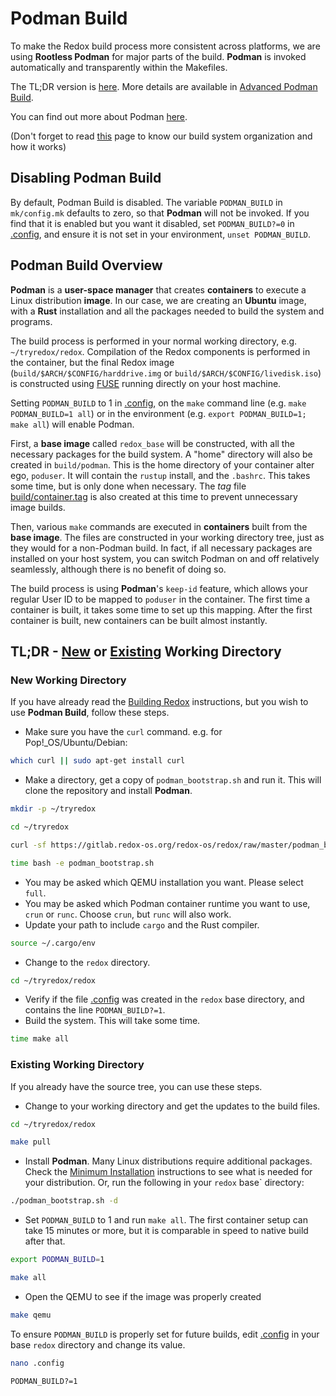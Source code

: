 # Podman Build

To make the Redox build process more consistent across platforms, we are using **Rootless Podman** for major parts of the build. **Podman** is invoked automatically and transparently within the Makefiles.

The TL;DR version is [here](#tldr---new-or-existing-working-directory). More details are available in [Advanced Podman Build](./advanced-podman-build.md).

You can find out more about Podman [here](https://docs.podman.io/en/latest/Introduction.html).

(Don't forget to read [this](./build-system-reference.md) page to know our build system organization and how it works)

## Disabling Podman Build

By default, Podman Build is disabled. The variable `PODMAN_BUILD` in `mk/config.mk` defaults to zero, so that **Podman** will not be invoked. If you find that it is enabled but you want it disabled, set `PODMAN_BUILD?=0` in [.config](./configuration-settings.md#config), and ensure it is not set in your environment, `unset PODMAN_BUILD`.

## Podman Build Overview

**Podman** is a **user-space manager** that creates **containers** to execute a Linux distribution **image**. In our case, we are creating an **Ubuntu** image, with a **Rust** installation and all the packages needed to build the system and programs.

The build process is performed in your normal working directory, e.g. `~/tryredox/redox`. Compilation of the Redox components is performed in the container, but the final Redox image (`build/$ARCH/$CONFIG/harddrive.img` or `build/$ARCH/$CONFIG/livedisk.iso`) is constructed using [FUSE](https://github.com/libfuse/libfuse) running directly on your host machine.

Setting `PODMAN_BUILD` to 1 in [.config](./ch02-07-configuration-settings.md#config), on the `make` command line (e.g. `make PODMAN_BUILD=1 all`) or in the environment (e.g. `export PODMAN_BUILD=1; make all`) will enable Podman.

First, a **base image** called `redox_base` will be constructed, with all the necessary packages for the build system. A "home" directory will also be created in `build/podman`. This is the home directory of your container alter ego, `poduser`. It will contain the `rustup` install, and the `.bashrc`. This takes some time, but is only done when necessary. The *tag* file [build/container.tag](./advanced-podman-build.md#buildcontainertag) is also created at this time to prevent unnecessary image builds.

Then, various `make` commands are executed in **containers** built from the **base image**. The files are constructed in your working directory tree, just as they would for a non-Podman build. In fact, if all necessary packages are installed on your host system, you can switch Podman on and off relatively seamlessly, although there is no benefit of doing so.

The build process is using **Podman**'s `keep-id` feature, which allows your regular User ID to be mapped to `poduser` in the container. The first time a container is built, it takes some time to set up this mapping. After the first container is built, new containers can be built almost instantly.

## TL;DR - [New](#new-working-directory) or [Existing](#existing-working-directory) Working Directory

### New Working Directory 

If you have already read the [Building Redox](./building-redox.md) instructions, but you wish to use **Podman Build**, follow these steps.

- Make sure you have the `curl` command. e.g. for Pop!_OS/Ubuntu/Debian:

```sh
which curl || sudo apt-get install curl 
```

- Make a directory, get a copy of `podman_bootstrap.sh` and run it. This will clone the repository and install **Podman**.

```sh
mkdir -p ~/tryredox
```

```sh
cd ~/tryredox
```

```sh
curl -sf https://gitlab.redox-os.org/redox-os/redox/raw/master/podman_bootstrap.sh -o podman_bootstrap.sh
```

```sh
time bash -e podman_bootstrap.sh
```

- You may be asked which QEMU installation you want. Please select `full`.
- You may be asked which Podman container runtime you want to use, `crun` or `runc`. Choose `crun`, but `runc` will also work.
- Update your path to include `cargo` and the Rust compiler.

```sh
source ~/.cargo/env
```

- Change to the `redox` directory.

```sh
cd ~/tryredox/redox
```

- Verify if the file [.config](./configuration-settings.md#config) was created in the `redox` base directory, and contains the line `PODMAN_BUILD?=1`.
- Build the system. This will take some time.

```sh
time make all
```

### Existing Working Directory

If you already have the source tree, you can use these steps.

- Change to your working directory and get the updates to the build files.

```sh
cd ~/tryredox/redox
```

```sh
make pull
```

- Install **Podman**. Many Linux distributions require additional packages. Check the [Minimum Installation](./advanced-podman-build.md#minimum-installation) instructions to see what is needed for your distribution. Or, run the following in your `redox` base` directory:

```sh
./podman_bootstrap.sh -d
```

- Set `PODMAN_BUILD` to 1 and run `make all`. The first container setup can take 15 minutes or more, but it is comparable in speed to native build after that.

```sh
export PODMAN_BUILD=1
```

```sh
make all
```

- Open the QEMU to see if the image was properly created

```sh
make qemu
```

To ensure `PODMAN_BUILD` is properly set for future builds, edit [.config](./configuration-settings.md#config) in your base `redox` directory and change its value.

```sh
nano .config
```

```
PODMAN_BUILD?=1
```

